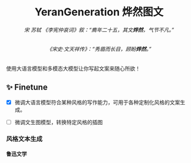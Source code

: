 <div align="center">

# YeranGeneration 烨然图文
###### <em>宋 苏轼 《李宪仲哀词》叙：“廌年二十五，其文**烨然**，气节不凡。”</em>
###### <em>《宋史·文天祥传》：“秀眉而长目，顾盼**烨然**。”</em>
</div>


使用大语言模型和多模态大模型让你写起文案来随心所欲！

## ✨ Finetune 
- [x] 微调大语言模型符合某种风格的写作能力，可用于各种定制化风格的文案生成。
- [ ] 微调文生图模型，转换特定风格的插图


### 风格文本生成 

#### 鲁迅文学



